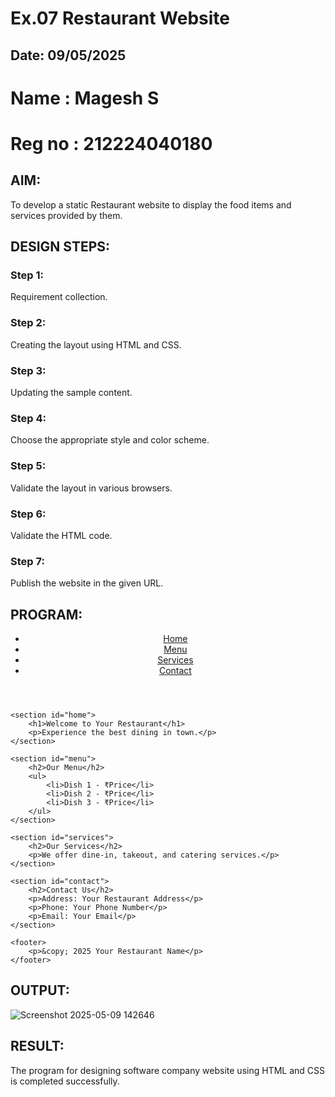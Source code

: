 # Ex.07 Restaurant Website
## Date: 09/05/2025
# Name : Magesh S
# Reg no : 212224040180

## AIM:
To develop a static Restaurant website to display the food items and services provided by them.

## DESIGN STEPS:

### Step 1:
Requirement collection.

### Step 2:
Creating the layout using HTML and CSS.

### Step 3:
Updating the sample content.

### Step 4:
Choose the appropriate style and color scheme.

### Step 5:
Validate the layout in various browsers.

### Step 6:
Validate the HTML code.

### Step 7:
Publish the website in the given URL.

## PROGRAM:
<!DOCTYPE html>
<html lang="en">
<head>
    <meta charset="UTF-8">
    <meta name="viewport" content="width=device-width, initial-scale=1.0">
    <title>Your Restaurant Name</title>
    <link rel="stylesheet" href="styles.css">
</head>
<body>
    <header>
        <nav>
            <ul>
                <li><a href="#home">Home</a></li>
                <li><a href="#menu">Menu</a></li>
                <li><a href="#services">Services</a></li>
                <li><a href="#contact">Contact</a></li>
            </ul>
        </nav>
    </header>

    <section id="home">
        <h1>Welcome to Your Restaurant</h1>
        <p>Experience the best dining in town.</p>
    </section>

    <section id="menu">
        <h2>Our Menu</h2>
        <ul>
            <li>Dish 1 - ₹Price</li>
            <li>Dish 2 - ₹Price</li>
            <li>Dish 3 - ₹Price</li>
        </ul>
    </section>

    <section id="services">
        <h2>Our Services</h2>
        <p>We offer dine-in, takeout, and catering services.</p>
    </section>

    <section id="contact">
        <h2>Contact Us</h2>
        <p>Address: Your Restaurant Address</p>
        <p>Phone: Your Phone Number</p>
        <p>Email: Your Email</p>
    </section>

    <footer>
        <p>&copy; 2025 Your Restaurant Name</p>
    </footer>
</body>
</html>


## OUTPUT:
![Screenshot 2025-05-09 142646](https://github.com/user-attachments/assets/7ab4a539-4900-4ec7-a84d-e79c609524e5)


## RESULT:
The program for designing software company website using HTML and CSS is completed successfully.
